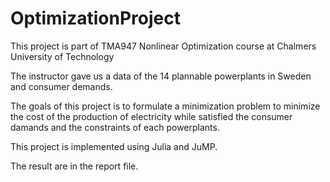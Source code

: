 # OptimizationProject

This project is part of TMA947 Nonlinear Optimization course at Chalmers University of Technology

The instructor gave us a data of the 14 plannable powerplants in Sweden and consumer demands.

The goals of this project is to formulate a minimization problem to minimize the cost of the production of electricity while satisfied the consumer damands and the constraints of each powerplants.

This project is implemented using Julia and JuMP. 

The result are in the report file.
